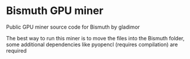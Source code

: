 # Bismuth GPU miner
Public GPU miner source code for Bismuth by gladimor

The best way to run this miner is to move the files into the Bismuth folder, some additional dependencies like pyopencl (requires compilation) are required
